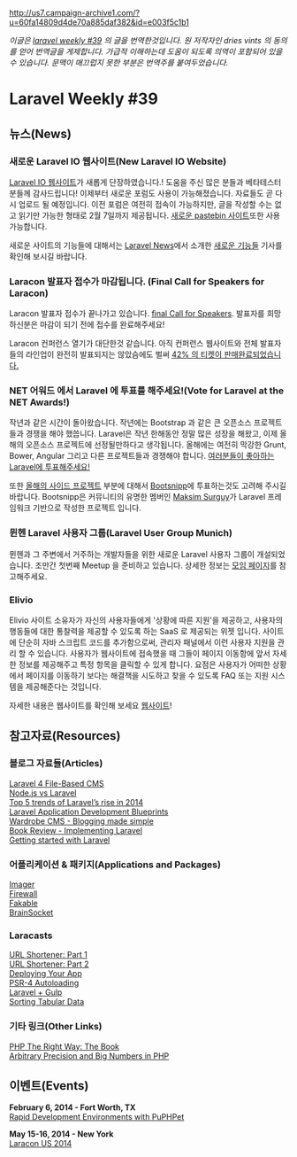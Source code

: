 http://us7.campaign-archive1.com/?u=60fa14809d4de70a885daf382&id=e003f5c1b1

*이글은 [laravel weekly #39](http://us7.campaign-archive1.com/?u=60fa14809d4de70a885daf382&id=e003f5c1b1) 의 글을 번역한것입니다. 원 저작자인 dries vints 의 동의를 얻어 번역글을 게제합니다. 가급적 이해하는데 도움이 되도록 의역이 포함되어 있을 수 있습니다. 문맥이 매끄럽지 못한 부분은 번역주를 붙여두었습니다.*

# Laravel Weekly #39

## 뉴스(News)

### 새로운 Laravel IO 웹사이트(New Laravel IO Website)

[Laravel IO 웹사이트](http://laravel.io/)가 새롭게 단장하였습니다.! 도움을 주신 많은 분들과 베타테스터 분들께 감사드립니다! 이제부터 새로운 포럼도 사용이 가능해졌습니다. 자료들도 곧 다시 업로드 될 예정입니다. 이전 포럼은 여전히 접속이 가능하지만, 글을 작성할 수는 없고 읽기만 가능한 형태로 2월 7일까지 제공됩니다. [새로운 pastebin 사이트](http://laravel.io/bin)또한 사용 가능합니다.

새로운 사이트의 기능들에 대해서는 [Laravel News](https://twitter.com/laravelnews)에서 소개한 [새로운 기능들](http://laravel-news.com/post/74778201800/what-is-coming-to-laravel-io)  기사를 확인해 보시길 바랍니다.


### Laracon 발표자 접수가 마감됩니다. (Final Call for Speakers for Laracon)

Laracon 발표자 접수가 끝나가고 있습니다. [final Call for Speakers](https://twitter.com/laravelphp/status/428919253853413377). 발표자를 희망하신분은 마감이 되기 전에 접수를 완료해주세요!

Laracon 컨퍼런스 열기가 대단한것 같습니다. 아직 컨퍼런스 웹사이트와 전체 발표자들의 라인업이 완전히 발표되지는 않았슴에도 벌써 [42% 의 티켓이 판매완료되었습니다.](https://twitter.com/ianlandsman/status/428709847044222977)

### NET 어워드 에서 Laravel 에 투표를 해주세요!(Vote for Laravel at the NET Awards!)

작년과 같은 시간이 돌아왔습니다. 작년에는 Bootstrap 과 같은 큰 오픈소스 프로젝트들과 경쟁을 해야 했씁니다. Laravel은 작년 한해동안 정말 많은 성장을 해왔고, 이제 올해의 오픈소스 프로젝트에 선정될만하다고 생각됩니다. 올해에는 여전히 막강한 Grunt, Bower, Angular 그리고 다른 프로젝트들과 경쟁해야 합니다. [여러분들이 좋아하는 Laravel에 투표해주세요!](https://thenetawards.com/vote/open-source/)

또한 [올해의 사이드 프로젝트](https://thenetawards.com/vote/side-project) 부분에 대해서 [Bootsnipp](http://bootsnipp.com/)에 투표하는것도 고려해 주시길 바랍니다. Bootsnipp은 커뮤니티의 유명한 멤버인 [Maksim Surguy](https://twitter.com/msurguy)가 Laravel 프레임워크 기반으로 작성한 프로젝트 입니다.

### 뮌헨 Laravel 사용자 그룹(Laravel User Group Munich)

뮌헨과 그 주변에서 거주하는 개발자들을 위한 새로운 Laravel 사용자 그룹이 개설되었습니다. 조만간 첫번째 Meetup 을 준비하고 있습니다. 상세한 정보는 [모임 페이지](http://www.meetup.com/laravel-munich/)를 참고해주세요.

### Elivio

Elivio 사이트 소유자가 자신의 사용자들에게 '상황에 따른 지원'을 제공하고, 사용자의 행동들에 대한 통찰력을 제공할 수 있도록 하는 SaaS 로 제공되는 위젯 입니다. 사이트에 단순히 자바 스크립트 코드를 추가함으로써, 관리자 패널에서 이런 사용자 지원을 관리 할 수 있습니다. 사용자가 웹사이트에 접속했을 때 그들이 페이지 이동함에 앞서 자세한 정보를 제공해주고 특정 항목을 클릭할 수 있게 합니다. 요점은 사용자가 어떠한 상황에서 페이지를 이동하기 보다는 해결책을 시도하고 찾을 수 있도록 FAQ 또는 지원 시스템을 제공해준다는 것입니다.

자세한 내용은 웹사이트를 확인해 보세요 [웹사이트](http://www.elev.io/)!


## 참고자료(Resources)

### 블로그 자료들(Articles)

[Laravel 4 File-Based CMS](https://medium.com/laravel-4/4bca98a74f4d)  
[Node.js vs Laravel](http://thesimplesynthesis.com/post/node-js-vs-laravel)  
[Top 5 trends of Laravel’s rise in 2014](http://maxoffsky.com/code-blog/top-5-trends-laravels-rise-2014/)  
[Laravel Application Development Blueprints](https://medium.com/tech-reviews/b47f7e5fb041)  
[Wardrobe CMS - Blogging made simple](http://www.woazala.com/post/wardrobe-cms-blogging-made-simple)  
[Book Review - Implementing Laravel](http://laravel-news.com/post/74300436627/book-review-implementing-laravel)  
[Getting started with Laravel](http://www.codeforest.net/getting-started-laravel)  

### 어플리케이션 & 패키지(Applications and Packages)

[Imager](https://github.com/tippingcanoe/imager)  
[Firewall](https://github.com/antonioribeiro/firewall)  
[Fakable](https://github.com/Anahkiasen/fakable)  
[BrainSocket](http://brainsocket.brainboxmedia.ca/)  

### Laracasts

[URL Shortener: Part 1](https://laracasts.com/lessons/build-a-url-shortener-part-1)  
[URL Shortener: Part 2](https://laracasts.com/lessons/build-a-url-shortener-part-2)  
[Deploying Your App](https://laracasts.com/lessons/deploying-your-app)  
[PSR-4 Autoloading](https://laracasts.com/lessons/psr-4-autoloading)  
[Laravel + Gulp](https://laracasts.com/lessons/laravel-and-gulp)  
[Sorting Tabular Data](https://laracasts.com/lessons/laravel-and-gulp)  

### 기타 링크(Other Links)

[PHP The Right Way: The Book](http://www.sitepoint.com/php-right-way-book/)  
[Arbitrary Precision and Big Numbers in PHP](http://www.sitepoint.com/arbitrary-precision-big-numbers-php/)


## 이벤트(Events)

**February 6, 2014 - Fort Worth, TX**  
[Rapid Development Environments with PuPHPet](http://www.meetup.com/laravel-dallas-fort-worth/events/158539822/)

**May 15-16, 2014 - New York**  
[Laracon US 2014](http://conference.laravel.com/)